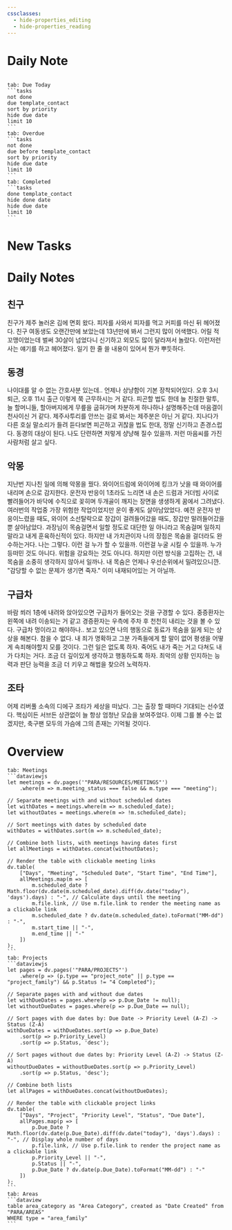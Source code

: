 ```yaml
---
cssclasses:
  - hide-properties_editing
  - hide-properties_reading
---
```

# Daily Note
```calendar-nav
```
````tabs
tab: Due Today
```tasks
not done
due template_contact
sort by priority
hide due date
limit 10
```
tab: Overdue
```tasks 
not done 
due before template_contact
sort by priority
hide due date
limit 10
```
tab: Completed
```tasks
done template_contact
hide done date
hide due date
limit 10
```
````
# New Tasks


# Daily Notes
## 친구
친구가 제주 놀러온 김에 면회 왔다.
피자를 사와서 피자를 먹고 커피를 마신 뒤 헤어졌다. 친구 여동생도 오랜간만에 보았는데 13년만에 봐서 그런지 많이 어색했다. 어릴 적 꼬맹이었는데 벌써 30살이 넘었다니 신기하고 외모도 많이 달라져서 놀랐다. 이런저런 사는 얘기를 하고 헤어졌다. 일기 한 줄 쓸 내용이 있어서 뭔가 뿌듯하다. 

## 동경
 나이대를 알 수 없는 간호사분 있는데..  언제나 상냥함이 기본 장착되어있다. 오후 3시 퇴근, 오후 11시 출근 이렇게 쭉 근무하시는 거 같다. 피곤할 법도 한데 늘 친절한 말투, 늘 할머니들, 할아버지에게 무릎을 굽혀가며 차분하게 하나하나 설명해주는데 마음결이 천사이신 거 같다. 제주사투리를 안쓰는 걸로 봐서는 제주분은 아닌 거 같다. 지나다가 다른 호실 말소리가 들려 듣다보면 피곤하고 귀찮을 법도 한대, 정말 신기하고 존경스럽다. 동경의 대상이 된다. 나도 단련하면 저렇게 샹냥해 질수 있을까. 저런 마음씨를 가진 사람처럼 살고 싶다. 

## 악몽
지난번 지나친 일에 의해 악몽을 꿨다. 
와이어드럼에 와이어에 킹크가 낫을 때 와이어를 내리며 손으로 감지한다.  운전자 반응이 1초라도 느리면 내 손은 드럼과 거더빔 사이로 빨려들어가 바닥에 수직으로 꽂히며 두개골이 깨지는 장면을 생생하게 꿈에서 그려냈다. 여러번의 작업중 가장 위험한 작업이었지만 운이 좋게도 살아남았었다. 예전 운전자 반응이느렸을 때도, 와이어 소선탈락으로 장갑이 걸려들어갔을 때도, 장갑만 말려들어갔을뿐 살아남았다. 
과장님이 목숨걸면서 일할 정도로 대단한 일 아니라고 목숨걸며 일하지 말라고 내게 훈육하신적이 있다. 하지만 내 가치관이자 나의 장점은 목숨을 걸더라도 완수하는거다. 
나는 그렇다. 이런 걸 누가 할 수 있을까. 이런걸 누굴 시킬 수 있을까. 누가 등떠민 것도 아니다. 위험을 강요하는 것도 아니다. 하지만 이런 방식을 고집하는 건, 내 목숨을 소중히 생각하지 않아서 일까나. 내 목숨은 언제나 우선순위에서 밀려있으니깐.  "감당할 수 없는 문제가 생기면 죽자." 이미 내재되어있는 거 아닐까.

## 구급차
바람 쐬러 1층에 내려와 앉아있으면 구급차가 들어오는 것을 구경할 수 있다.
중증환자는 왼쪽에 내려 이송되는 거 같고 경증환자는 우측에 주차 후 천천히 내리는 것을 볼 수 있다.  구급차 멍이라고 해야하나.. 보고 있으면 나의 행동으로 동료가 목숨을 잃게 되는 상상을 해본다. 참을 수 없다. 내 죄가 명확하고 그분 가족들에게 할 말이 없어 평생을 어떻게 속죄해야할지 모를 것이다. 그런 일은 없도록 하자. 죽어도 내가 죽는 거고 다쳐도 내가 다치는 거다. 조금 더 깊이있게 생각하고 행동하도록 하자. 최악의 상황 인지하는 능력과 판단 능력을 조금 더 키우고 해법을 찾으려 노력하자.

## 조타
어제 리버풀 소속의 디에구 조타가 세상을 떠났다. 그는 출장 할 때마다 기대되는 선수였다. 핵심이든 서브든 상관없이 늘 항상 엄청난 모습을 보여주었다.  이제 그를 볼 수는 없겠지만, 축구팬 모두의 가슴에 그의 존재는 기억될 것이다. 

# Overview

````tabs
tab: Meetings
```dataviewjs
let meetings = dv.pages('"PARA/RESOURCES/MEETINGS"')
    .where(m => m.meeting_status === false && m.type === "meeting");

// Separate meetings with and without scheduled dates
let withDates = meetings.where(m => m.scheduled_date);
let withoutDates = meetings.where(m => !m.scheduled_date);

// Sort meetings with dates by scheduled date
withDates = withDates.sort(m => m.scheduled_date);

// Combine both lists, with meetings having dates first
let allMeetings = withDates.concat(withoutDates);

// Render the table with clickable meeting links
dv.table(
    ["Days", "Meeting", "Scheduled Date", "Start Time", "End Time"],
    allMeetings.map(m => [
        m.scheduled_date ? Math.floor(dv.date(m.scheduled_date).diff(dv.date("today"), 'days').days) : "-", // Calculate days until the meeting
        m.file.link, // Use m.file.link to render the meeting name as a clickable link
        m.scheduled_date ? dv.date(m.scheduled_date).toFormat("MM-dd") : "-",
        m.start_time || "-",
        m.end_time || "-"
    ])
);
```
tab: Projects
```dataviewjs
let pages = dv.pages('"PARA/PROJECTS"')
    .where(p => (p.type == "project_note" || p.type == "project_family") && p.Status != "4 Completed");

// Separate pages with and without due dates
let withDueDates = pages.where(p => p.Due_Date != null);
let withoutDueDates = pages.where(p => p.Due_Date == null);

// Sort pages with due dates by: Due Date -> Priority Level (A-Z) -> Status (Z-A)
withDueDates = withDueDates.sort(p => p.Due_Date)
    .sort(p => p.Priority_Level)
    .sort(p => p.Status, 'desc');

// Sort pages without due dates by: Priority Level (A-Z) -> Status (Z-A)
withoutDueDates = withoutDueDates.sort(p => p.Priority_Level)
    .sort(p => p.Status, 'desc');

// Combine both lists
let allPages = withDueDates.concat(withoutDueDates);

// Render the table with clickable project links
dv.table(
    ["Days", "Project", "Priority Level", "Status", "Due Date"],
    allPages.map(p => [
        p.Due_Date ? Math.floor(dv.date(p.Due_Date).diff(dv.date("today"), 'days').days) : "-", // Display whole number of days
        p.file.link, // Use p.file.link to render the project name as a clickable link
        p.Priority_Level || "-",
        p.Status || "-",
        p.Due_Date ? dv.date(p.Due_Date).toFormat("MM-dd") : "-"
    ])
);
```
tab: Areas
```dataview
table area_category as "Area Category", created as "Date Created" from "PARA/AREAS"
WHERE type = "area_family"
```
````


